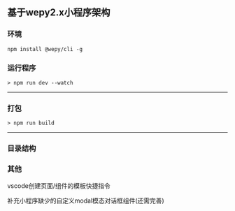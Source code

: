 ## 基于wepy2.x小程序架构


### 环境

    npm install @wepy/cli -g

### 运行程序

    > npm run dev --watch

---------

### 打包
    > npm run build

---------

### 目录结构


### 其他

vscode创建页面/组件的模板快捷指令

补充小程序缺少的自定义modal模态对话框组件(还需完善)


